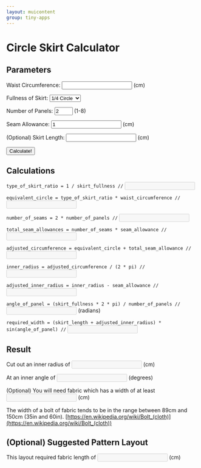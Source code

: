 ```yaml
---
layout: muicontent
group: tiny-apps
---
```


# Circle Skirt Calculator



## Parameters

<form>

<p>Waist Circumference: <input type="text" id="waist_circumference"/> (cm)</p>

<p>Fullness of Skirt: <select id="skirt_fullness"><option value="4">1/4 Circle</option><option value="3">1/3 Circle</option><option value="2">1/2 Circle</option><option value="1.333333333333">3/4 Circle</option><option value="1">Full Circle</option></select></p>

<p>Number of Panels: <input type="number" min="1" max="8" value="2" id="number_of_panels"/> (1-8)</p>

<p>Seam Allowance: <input type="text" id="seam_allowance" value="1"/> (cm)</p>

<p>(Optional) Skirt Length: <input type="text" id="skirt_length"/> (cm)</p>

<p><button onclick="calculate_circle_skirt(); return false" type="button">Calculate!</button></p>

</form>

## Calculations

`type_of_skirt_ratio = 1 / skirt_fullness //` <input type="text" disabled id="_type_of_skirt_ratio"/>

`equivalent_circle = type_of_skirt_ratio * waist_circumference //` <input type="text" disabled id="_equivalent_circle"/>

`number_of_seams = 2 * number_of_panels //` <input type="text" disabled id="_number_of_seams"/>

`total_seam_allowances = number_of_seams * seam_allowance //` <input type="text" disabled id="_total_seam_allowances"/>

`adjusted_circumference = equivalent_circle + total_seam_allowance //` <input type="text" disabled id="_adjusted_circumference"/>

`inner_radius = adjusted_circumference / (2 * pi) //` <input type="text" disabled id="_inner_radius"/>

`adjusted_inner_radius = inner_radius - seam_allowance //` <input type="text" disabled id="_adjusted_inner_radius"/>

`angle_of_panel = (skirt_fullness * 2 * pi) / number_of_panels //` <input type="text" disabled id="_angle_of_panel"/> (radians)

`required_width = (skirt_length + adjusted_inner_radius) * sin(angle_of_panel) //` <input type="text" disabled id="_required_width"/>

## Result

Cut out an inner radius of <input type="text" disabled id="_resultant"/> (cm)

At an inner angle of <input type="text" disabled id="_resangle_degrees"/> (degrees)

(Optional) You will need fabric which has a width of at least <input type="text" disabled id="_need_width"/> (cm)

The width of a bolt of fabric tends to be in the range between 89cm and 150cm (35in and 60in). [https://en.wikipedia.org/wiki/Bolt_(cloth)](https://en.wikipedia.org/wiki/Bolt_(cloth))

## (Optional) Suggested Pattern Layout

This layout required fabric length of <input type="text" disabled id="_req_length"/> (cm)

<canvas id="fabricmap" height="200" width="200" style="max-width: 100%;"></canvas>

<script>
function calculate_circle_skirt() {
   type_of_skirt_ratio = skirt_fullness.value * 1
      _type_of_skirt_ratio.value = type_of_skirt_ratio
   equivalent_circle = type_of_skirt_ratio * waist_circumference.value
      _equivalent_circle.value = equivalent_circle
   number_of_seams = 2 * number_of_panels.value
      _number_of_seams.value = number_of_seams
   total_seam_allowances = number_of_seams * seam_allowance.value
      _total_seam_allowances.value = total_seam_allowances
   adjusted_circumference = equivalent_circle + total_seam_allowances
      _adjusted_circumference.value = adjusted_circumference
   inner_radius = adjusted_circumference / (2 * Math.PI)
      _inner_radius.value = inner_radius
   adjusted_inner_radius = inner_radius - seam_allowance.value
      _adjusted_inner_radius.value = adjusted_inner_radius
      _resultant.value = adjusted_inner_radius
   angle_of_panel = (1 / skirt_fullness.value) * 2 * Math.PI / number_of_panels.value
      _angle_of_panel.value = angle_of_panel
      //_resangle.value = angle_of_panel
      _resangle_degrees.value = + (angle_of_panel * (180/Math.PI)).toFixed(4)

   // optional
   if (skirt_length.value != '') {
      panel_length = (skirt_length.value * 1 + adjusted_inner_radius)
      if (angle_of_panel <= (Math.PI / 2)) {
         // less than 90 degrees, two panels per section
         required_width = panel_length * Math.sin(angle_of_panel)
         num_panels_per_section = 2
         overflow_per_section = panel_length - panel_length * Math.cos(angle_of_panel)
         adjust_midpoint = 0
      } else if (angle_of_panel > Math.PI) {
         // more than 180 degrees, only one panel and super wide
         required_width = panel_length * 2
         num_panels_per_section = 1
         overflow_per_section = panel_length
         adjust_midpoint = 100
      } else {
         // somwhere between 90 and 180 degrees, single panel per section
         required_width = panel_length
         num_panels_per_section = 1
         overflow_per_section = panel_length * Math.cos(Math.PI - angle_of_panel)
         adjust_midpoint = 0
      }
         _required_width.value = required_width
         _need_width.value = required_width

      var unit = required_width / 200
      fabricmap.width = Math.ceil((panel_length + overflow_per_section) * Math.ceil(number_of_panels.value / num_panels_per_section) / unit)
         _req_length.value = fabricmap.width * unit
      let ctx = fabricmap.getContext('2d')
      ctx.fillStyle = 'white'
      ctx.fillRect(0, 0, fabricmap.width, 200)


      // iterate through, filling in the panels
      let progx = 0
      for (var i = 1; i <= (number_of_panels.value * 1); i++) {
         if (num_panels_per_section == 1) {
            draw_panel(ctx, (panel_length * i + overflow_per_section * (i - 1)) / unit, adjust_midpoint, true)
         } else {
            if (i % 2 == 0) {
               // special case for goes right
               progx -= panel_length / unit
               progx += overflow_per_section / unit
               draw_panel(ctx, progx, required_width / unit, false)
               progx += panel_length / unit
            } else {
               // goes right
               progx += panel_length / unit
               draw_panel(ctx, progx, 0, true)
            }
         }
      }
   } else {
         _required_width.value = ''
         _need_width.value = ''
         _req_length.value = ''

         fabricmap.width = 200
         let ctx = fabricmap.getContext('2d')
         ctx.fillStyle = 'white'
         ctx.fillRect(0, 0, 100, 100)
   }

   function draw_panel(ctx, originx, originy, orientation) {
      console.log(ctx, originx, originy, orientation)
      console.log(unit)
      ctx.beginPath()
      ctx.moveTo(originx, originy)
      if (orientation) { // true = left
         ctx.strokeStyle= '#000000'
         ctx.lineTo(originx - (panel_length / unit), originy)
         console.log("LINE FROM: ", originx, originy, " LINE TO: ", originx - (panel_length / unit), originy)
         ctx.arc(originx, originy, panel_length / unit, Math.PI, Math.PI - angle_of_panel, true)
         ctx.moveTo(originx - (adjusted_inner_radius / unit), originy)
         ctx.arc(originx, originy, adjusted_inner_radius / unit, Math.PI, Math.PI - angle_of_panel, true)
         ctx.moveTo(originx, originy)
         ctx.lineTo(originx - (panel_length * Math.cos(angle_of_panel)) / unit, originy + (panel_length * Math.sin(angle_of_panel)) / unit)
      } else {
         ctx.strokeStyle= '#000000'
         ctx.lineTo(originx + (panel_length / unit), originy)
         console.log("LINE FROM: ", originx, originy, " LINE TO: ", originx + (panel_length / unit), originy)
         ctx.arc(originx, originy, panel_length / unit, 0, -angle_of_panel, true)
         ctx.moveTo(originx + (adjusted_inner_radius / unit), originy)
         ctx.arc(originx, originy, adjusted_inner_radius / unit, 0, -angle_of_panel, true)
         ctx.moveTo(originx, originy)
         ctx.lineTo(originx + (panel_length * Math.cos(angle_of_panel)) / unit, originy - (panel_length * Math.sin(angle_of_panel)) / unit)
      }
      ctx.stroke()
   }
}
</script>
